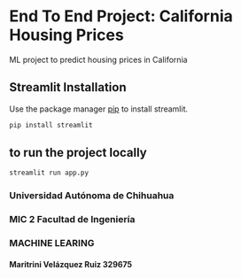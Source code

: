 # End To End Project: California Housing Prices

ML project to predict housing prices in California

## Streamlit Installation

Use the package manager [pip](https://pip.pypa.io/en/stable/) to install streamlit.

```bash
pip install streamlit
```

## to run the project locally

```bash
streamlit run app.py
```
### Universidad Autónoma de Chihuahua
### MIC 2 Facultad de Ingeniería
### MACHINE LEARING
#### Maritrini Velázquez Ruiz 329675
